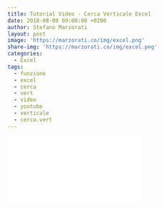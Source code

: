 ```yaml
---
title: Tutorial Video - Cerca Verticale Excel
date: 2018-08-08 09:00:00 +0200
author: Stefano Marzorati
layout: post
image: 'https://marzorati.co/img/excel.png'
share-img: 'https://marzorati.co/img/excel.png'
categories:
  - Excel
tags:
  - funzione
  - excel
  - cerca
  - vert
  - video
  - youtube
  - verticale
  - cerca.vert
---
```

<div class="video">
    <iframe src="//youtu.be/eoVGPbSjSkg" frameborder="0" allowfullscreen></iframe>
</div>